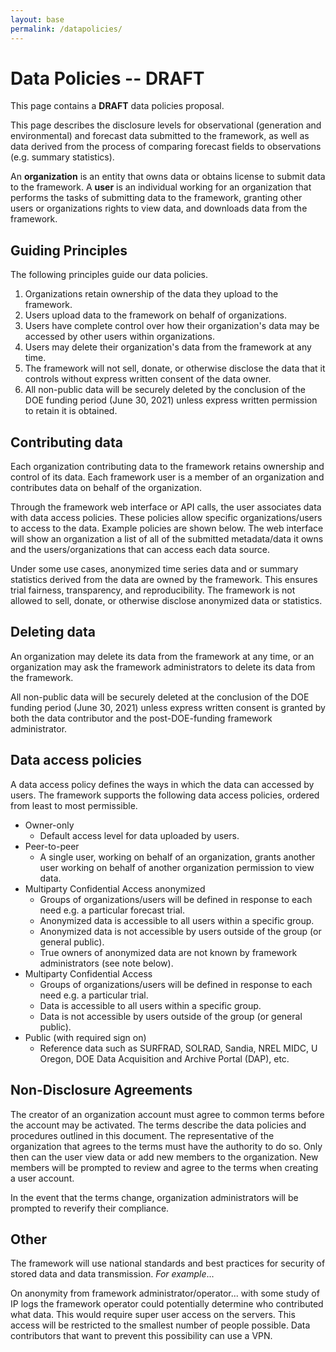 ```yaml
---
layout: base
permalink: /datapolicies/
---
```

# Data Policies -- DRAFT

This page contains a **DRAFT** data policies proposal.

This page describes the disclosure levels for observational (generation
and environmental) and forecast data submitted to the framework, as well
as data derived from the process of comparing forecast fields to
observations (e.g. summary statistics).

An **organization** is an entity that owns data or obtains license to submit
data to the framework. A **user** is an individual working for an organization
that performs the tasks of submitting data to the framework, granting other
users or organizations rights to view data, and downloads data from the
framework.

Guiding Principles
------------------

The following principles guide our data policies.

1. Organizations retain ownership of the data they upload to the framework.
2. Users upload data to the framework on behalf of organizations.
2. Users have complete control over how their organization's data may be
   accessed by other users within organizations.
2. Users may delete their organization's data from the framework at any time.
2. The framework will not sell, donate, or otherwise disclose the data that it
   controls without express written consent of the data owner.
2. All non-public data will be securely deleted by the conclusion of the DOE
   funding period (June 30, 2021) unless express written permission to
   retain it is obtained.


Contributing data
-----------------

Each organization contributing data to the framework retains ownership
and control of its data. Each framework user is a member of an
organization and contributes data on behalf of the organization.

Through the framework web interface or API calls, the user associates
data with data access policies. These policies allow specific
organizations/users to access to the data. Example policies are shown
below. The web interface will show an organization a list of all of the
submitted metadata/data it owns and the users/organizations that can
access each data source.

Under some use cases, anonymized time series data and or summary statistics
derived from the data are owned by the framework. This ensures trial fairness,
transparency, and reproducibility. The framework is not allowed
to sell, donate, or otherwise disclose anonymized data or statistics.


Deleting data
-------------

An organization may delete its data from the framework at any time, or
an organization may ask the framework administrators to delete its data
from the framework.

All non-public data will be securely deleted at the conclusion of the
DOE funding period (June 30, 2021) unless express written consent is
granted by both the data contributor and the post-DOE-funding framework
administrator.


Data access policies
--------------------

A data access policy defines the ways in which the data can accessed by users.
The framework supports the following data access policies, ordered from least
to most permissible.

* Owner-only
    * Default access level for data uploaded by users.
* Peer-to-peer
    * A single user, working on behalf of an organization, grants another user
      working on behalf of another organization permission to view data.
* Multiparty Confidential Access anonymized
    * Groups of organizations/users will be defined in response to each need
      e.g. a particular forecast trial.
    * Anonymized data is accessible to all users within a specific group.
    * Anonymized data is not accessible by users outside of the group (or general public).
    * True owners of anonymized data are not known by framework administrators (see note below).
* Multiparty Confidential Access
    * Groups of organizations/users will be defined in response to each need
      e.g. a particular trial.
    * Data is accessible to all users within a specific group.
    * Data is not accessible by users outside of the group (or general public).
* Public (with required sign on)
    * Reference data such as SURFRAD, SOLRAD, Sandia, NREL MIDC, U Oregon,
      DOE Data Acquisition and Archive Portal (DAP), etc.



Non-Disclosure Agreements
-------------------------

The creator of an organization account must agree to common terms before
the account may be activated. The terms describe the data policies and
procedures outlined in this document. The representative of the
organization that agrees to the terms must have the authority to do so.
Only then can the user view data or add new members to the organization.
New members will be prompted to review and agree to the terms when creating a
user account.

In the event that the terms change, organization administrators will be
prompted to reverify their compliance.


Other
-----

The framework will use national standards and best practices for
security of stored data and data transmission. *For example*...

On anonymity from framework administrator/operator... with some study of
IP logs the framework operator could potentially determine who
contributed what data. This would require super user access on the
servers. This access will be restricted to the smallest number of people
possible. Data contributors that want to prevent this possibility can
use a VPN.
